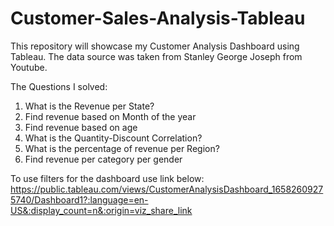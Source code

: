 # Customer-Sales-Analysis-Tableau
This repository will showcase my Customer Analysis Dashboard using Tableau.
The data source was taken from Stanley George Joseph from Youtube.

The Questions I solved:
1. What is the Revenue per State?
2. Find revenue based on Month of the year
3. Find revenue based on age 
4. What is the Quantity-Discount Correlation?
5. What is the percentage of revenue per Region?
6. Find revenue per category per gender

To use filters for the dashboard use link below:
https://public.tableau.com/views/CustomerAnalysisDashboard_16582609275740/Dashboard1?:language=en-US&:display_count=n&:origin=viz_share_link
